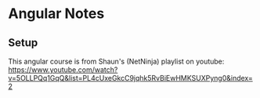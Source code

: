 # Angular Notes

## Setup
This angular course is from Shaun's (NetNinja) playlist on youtube: https://www.youtube.com/watch?v=5OLLPQq1GqQ&list=PL4cUxeGkcC9jqhk5RvBiEwHMKSUXPyng0&index=2

